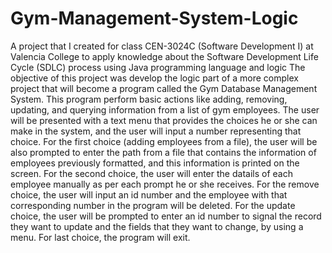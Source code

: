 # Gym-Management-System-Logic
A project that I created for class CEN-3024C (Software Development I) at Valencia College to apply knowledge about the Software Development Life Cycle (SDLC) process using Java programming language and logic
The objective of this project was develop the logic part of a more complex project that will become a program called the Gym Database Management System. This program perform basic actions like adding, removing, updating, and querying information from a list of gym employees. The user will be presented with a text menu that provides the choices he or she can make in the system, and the user will input a number representing that choice. For the first choice (adding employees from a file), the user will be also prompted to enter the path from a file that contains the information of employees previously formatted, and this information is printed on the screen. For the second choice, the user will enter the datails of each employee manually as per each prompt he or she receives. For the remove choice, the user will input an id number and the employee with that corresponding number in the program will be deleted. For the update choice, the user will be prompted to enter an id number to signal the record they want to update and the fields that they want to change, by using a menu. For last choice, the program will exit.   
